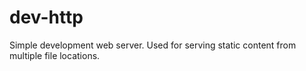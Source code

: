 # dev-http
Simple development web server.  Used for serving static content from multiple file locations.
